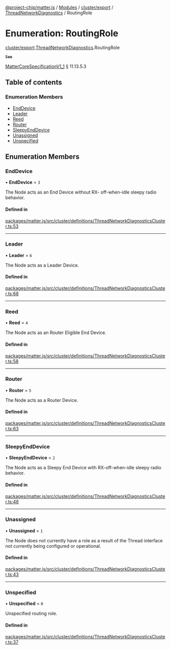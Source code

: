 [@project-chip/matter.js](../README.md) / [Modules](../modules.md) / [cluster/export](../modules/cluster_export.md) / [ThreadNetworkDiagnostics](../modules/cluster_export.ThreadNetworkDiagnostics.md) / RoutingRole

# Enumeration: RoutingRole

[cluster/export](../modules/cluster_export.md).[ThreadNetworkDiagnostics](../modules/cluster_export.ThreadNetworkDiagnostics.md).RoutingRole

**`See`**

[MatterCoreSpecificationV1_1](../interfaces/spec_export.MatterCoreSpecificationV1_1.md) § 11.13.5.3

## Table of contents

### Enumeration Members

- [EndDevice](cluster_export.ThreadNetworkDiagnostics.RoutingRole.md#enddevice)
- [Leader](cluster_export.ThreadNetworkDiagnostics.RoutingRole.md#leader)
- [Reed](cluster_export.ThreadNetworkDiagnostics.RoutingRole.md#reed)
- [Router](cluster_export.ThreadNetworkDiagnostics.RoutingRole.md#router)
- [SleepyEndDevice](cluster_export.ThreadNetworkDiagnostics.RoutingRole.md#sleepyenddevice)
- [Unassigned](cluster_export.ThreadNetworkDiagnostics.RoutingRole.md#unassigned)
- [Unspecified](cluster_export.ThreadNetworkDiagnostics.RoutingRole.md#unspecified)

## Enumeration Members

### EndDevice

• **EndDevice** = ``3``

The Node acts as an End Device without RX- off-when-idle sleepy radio behavior.

#### Defined in

[packages/matter.js/src/cluster/definitions/ThreadNetworkDiagnosticsCluster.ts:53](https://github.com/project-chip/matter.js/blob/e87b236f/packages/matter.js/src/cluster/definitions/ThreadNetworkDiagnosticsCluster.ts#L53)

___

### Leader

• **Leader** = ``6``

The Node acts as a Leader Device.

#### Defined in

[packages/matter.js/src/cluster/definitions/ThreadNetworkDiagnosticsCluster.ts:68](https://github.com/project-chip/matter.js/blob/e87b236f/packages/matter.js/src/cluster/definitions/ThreadNetworkDiagnosticsCluster.ts#L68)

___

### Reed

• **Reed** = ``4``

The Node acts as an Router Eligible End Device.

#### Defined in

[packages/matter.js/src/cluster/definitions/ThreadNetworkDiagnosticsCluster.ts:58](https://github.com/project-chip/matter.js/blob/e87b236f/packages/matter.js/src/cluster/definitions/ThreadNetworkDiagnosticsCluster.ts#L58)

___

### Router

• **Router** = ``5``

The Node acts as a Router Device.

#### Defined in

[packages/matter.js/src/cluster/definitions/ThreadNetworkDiagnosticsCluster.ts:63](https://github.com/project-chip/matter.js/blob/e87b236f/packages/matter.js/src/cluster/definitions/ThreadNetworkDiagnosticsCluster.ts#L63)

___

### SleepyEndDevice

• **SleepyEndDevice** = ``2``

The Node acts as a Sleepy End Device with RX-off-when-idle sleepy radio behavior.

#### Defined in

[packages/matter.js/src/cluster/definitions/ThreadNetworkDiagnosticsCluster.ts:48](https://github.com/project-chip/matter.js/blob/e87b236f/packages/matter.js/src/cluster/definitions/ThreadNetworkDiagnosticsCluster.ts#L48)

___

### Unassigned

• **Unassigned** = ``1``

The Node does not currently have a role as a result of the Thread interface not currently being configured
or operational.

#### Defined in

[packages/matter.js/src/cluster/definitions/ThreadNetworkDiagnosticsCluster.ts:43](https://github.com/project-chip/matter.js/blob/e87b236f/packages/matter.js/src/cluster/definitions/ThreadNetworkDiagnosticsCluster.ts#L43)

___

### Unspecified

• **Unspecified** = ``0``

Unspecified routing role.

#### Defined in

[packages/matter.js/src/cluster/definitions/ThreadNetworkDiagnosticsCluster.ts:37](https://github.com/project-chip/matter.js/blob/e87b236f/packages/matter.js/src/cluster/definitions/ThreadNetworkDiagnosticsCluster.ts#L37)
